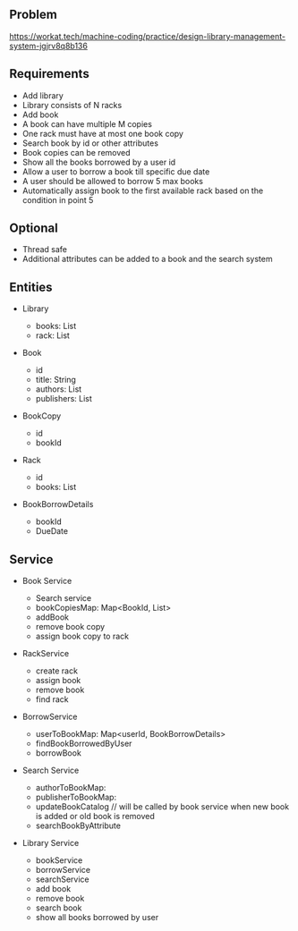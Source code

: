 ## Problem

https://workat.tech/machine-coding/practice/design-library-management-system-jgjrv8q8b136


## Requirements

- Add library
- Library consists of N racks
- Add book
- A book can have multiple M copies
- One rack must have at most one book copy
- Search book by id or other attributes
- Book copies can be removed
- Show all the books borrowed by a user id
- Allow a user to borrow a book till specific due date
- A user should be allowed to borrow 5 max books
- Automatically assign book to the first available rack based on the condition in point 5


## Optional

- Thread safe
- Additional attributes can be added to a book and the search system

## Entities

- Library
    - books: List<Book>
    - rack: List<Rack>
    
- Book
    - id
    - title: String
    - authors: List<String>
    - publishers: List<String>
    
- BookCopy
    - id
    - bookId
  
- Rack
    - id
    - books: List<Book>
    

- BookBorrowDetails
    - bookId
    - DueDate

## Service

- Book Service
    - Search service
    - bookCopiesMap: Map<BookId, List<BookCopy>>
    - addBook
    - remove book copy
    - assign book copy to rack
    
- RackService
  - create rack
  - assign book
  - remove book
  - find rack
  
- BorrowService
  - userToBookMap: Map<userId, BookBorrowDetails>
  - findBookBorrowedByUser
  - borrowBook

- Search Service
  - authorToBookMap:
  - publisherToBookMap:
  - updateBookCatalog       // will be called by book service when new book is added or old book is removed
  - searchBookByAttribute

- Library Service
    - bookService
    - borrowService
    - searchService
    - add book
    - remove book
    - search book
    - show all books borrowed by user
